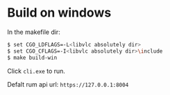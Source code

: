# Build on windows  
In the makefile dir:
```bash
$ set CGO_LDFLAGS=-L<libvlc absolutely dir>
$ set CGO_CFLAGS=-I<libvlc absolutely dir>\include
$ make build-win
```

Click `cli.exe` to run.  

Defalt rum api url: `https://127.0.0.1:8004`